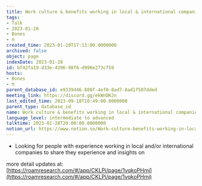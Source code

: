 ```yaml
---
title: Work culture & benefits working in local & international companies
tags:
- Talk
- 2023-01-28
- Bones
- π
created_time: 2023-01-10T17:13:00.0000000
archived: false
object: page
indexDate: 2023-01-28
id: bf42fa19-d33e-4396-98f6-d996e273cf59
hosts:
- Bones
- π
parent_database_id: e9339446-880f-4ef0-8ad7-8ad1f507dded
meeting_link: https://discord.gg/ekWnDKJn
last_edited_time: 2023-09-18T10:49:00.0000000
parent_type: database_id
name: Work culture & benefits working in local & international companies
language_level: intermediate to advanced
talktime: 2023-01-28T20:00:00.0000000
notion_url: https://www.notion.so/Work-culture-benefits-working-in-local-international-companies-bf42fa19d33e439698f6d996e273cf59
---
```


   - Looking for people with experience working in local and/or international companies to share they experience and insights on

more detail updates at:
[https://roamresearch.com/#/app/CKLPi/page/1vqkoPHmj](https://roamresearch.com/#/app/CKLPi/page/1vqkoPHmj)

























